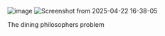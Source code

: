![image](https://github.com/user-attachments/assets/e7260208-db83-4734-b6ad-1184e382d638)
![Screenshot from 2025-04-22 16-38-05](https://github.com/user-attachments/assets/53348688-18b8-438a-8ea5-6cf411775578)

The dining philosophers problem

